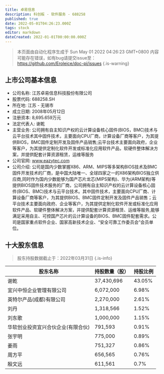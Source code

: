 ```yaml
---
title: 卓易信息
description: 科创板 - 软件服务 - 688258
published: true
date: 2022-05-01T04:26:23.000Z
tags: stock
editor: markdown
dateCreated: 2022-01-01T00:00:00.000Z
---
```


> 本页面由自动化程序生成于 Sun May 01 2022 04:26:23 GMT+0800
> 内容可能存在错误，如有bug请提交issue至：https://github.com/Eroleice/doc-pi/issues
{.is-warning}

## 上市公司基本信息
- 公司名称: 江苏卓易信息科技股份有限公司
- 股票代码: 688258.SH
- 所在地: 江苏 - 无锡市
- 成立日期: 2008年05月12日
- 注册资本: 8,695.659万元
- 法定代表人: 谢乾
- 主营业务: 公司拥有自主知识产权的云计算设备核心固件(BIOS，BMC)技术与云平台技术其中固件技术，主要面向CPU厂商，计算设备厂商等客户，为其提供BIOS，BMC固件定制开发及固件产品销售;云平台技术主要面向政府，企业等客户，为其提供定制化软件开发或标准化应用软件产品，软硬件整体解决方案，并提供配套计算资源租赁，运维等服务
- 公司官网: www.eazytec.com
- 公司介绍: 公司是国内少数掌握X86、ARM、MIPS等多架构BIOS技术及BMC固件开发技术的厂商，是中国大陆唯一、全球四家之一的X86架构BIOS独立供应商,同时作为国内少数能够为国产芯片龙芯(MIPS架构)、华为(ARM架构)等提供BIOS固件技术服务的厂商，公司拥有自主知识产权的云计算设备核心固件(BIOS、BMC)技术与云平台技术。其中固件技术，主要面向CPU厂商、计算设备厂商等客户，为其提供BIOS、BMC固件定制开发及固件产品销售；云平台技术主要面向政府、企业等客户，为其提供定制化软件开发或标准化应用软件产品、软硬件整体解决方案，并提供配套计算资源租赁、运维等服务,能够满足采用自主、可控国产芯片的云计算设备的BIOS、BMC固件配套需求。公司是国家重点软件企业、国家高新技术企业、“安全可靠工作委员会”会员单位。


## 十大股东信息
> 股东持股数据截止于：2022年03月31日
{.is-info}

| 股东名称 | 持股数量（股） | 持股比例 |
| --- | --- | --- |
| 谢乾 | 37,430,696 | 43.05% |
| 宜兴中恒企业管理有限公司 | 6,072,000 | 6.98% |
| 英特尔产品(成都)有限公司 | 2,270,000 | 2.61% |
| 刘丹 | 1,318,566 | 1.52% |
| 刘东歌 | 1,000,000 | 1.15% |
| 华软创业投资宜兴合伙企业(有限合伙) | 791,593 | 0.91% |
| 张宇明 | 775,000 | 0.89% |
| 姜雨 | 751,327 | 0.86% |
| 周方平 | 656,565 | 0.76% |
| 殷文远 | 611,561 | 0.7% |




